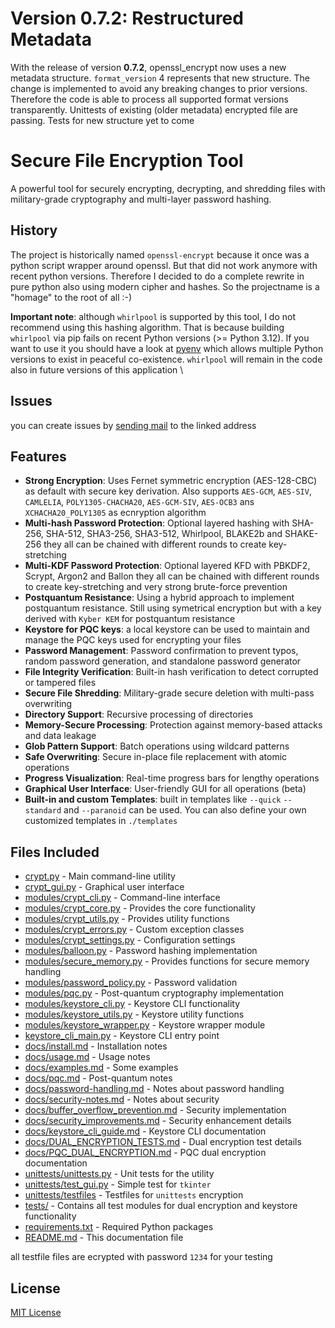 # Version 0.7.2: Restructured Metadata
  With the release of version **0.7.2**, openssl_encrypt now uses a new metadata structure. `format_version` 4 represents that new structure. 
  The change is implemented to avoid any breaking changes to prior versions. Therefore the code is able to process all supported format versions transparently. Unittests of existing (older metadata) encrypted file are passing. Tests for new structure yet to come
# Secure File Encryption Tool
A powerful tool for securely encrypting, decrypting, and shredding files with military-grade cryptography and multi-layer password hashing.
## History
The project is historically named `openssl-encrypt` because it once was a python script wrapper around openssl. But that did not work anymore with recent python versions.
Therefore I decided to do a complete rewrite in pure python also using modern cipher and hashes. So the projectname is a "homage" to the root of all :-)

**Important note**: although `whirlpool` is supported by this tool, I do not recommend using this hashing algorithm. That is because building `whirlpool` via pip fails on recent Python versions (>= Python 3.12). If you want to use it you should have a look at [pyenv](https://github.com/pyenv/pyenv) which allows multiple Python versions to exist in peaceful co-existence. `whirlpool` will remain in the code also in future versions of this application \
## Issues
you can create issues by [sending mail](mailto:issue+world-openssl-encrypt-2-issue-+gitlab@rm-rf.ch) to the linked address

## Features
- **Strong Encryption**: Uses Fernet symmetric encryption (AES-128-CBC) as default with secure key derivation. Also supports `AES-GCM`, `AES-SIV`, `CAMLELIA`, `POLY1305-CHACHA20`, `AES-GCM-SIV`, `AES-OCB3` ans `XCHACHA20_POLY1305` as ecnryption algorithm
- **Multi-hash Password Protection**: Optional layered hashing with SHA-256, SHA-512, SHA3-256, SHA3-512, Whirlpool, BLAKE2b and SHAKE-256 they all can be chained with different rounds to create key-stretching
- **Multi-KDF Password Protection**: Optional layered KFD with PBKDF2, Scrypt, Argon2 and Ballon they all can be chained with different rounds to create key-stretching and very strong brute-force prevention
- **Postquantum Resistance**: Using a hybrid approach to implement postquantum resistance. Still using symetrical encryption but with a key derived with `Kyber KEM` for postquantum resistance
- **Keystore for PQC keys**: a local keystore can be used to maintain and manage the PQC keys used for encrypting your files
- **Password Management**: Password confirmation to prevent typos, random password generation, and standalone password generator
- **File Integrity Verification**: Built-in hash verification to detect corrupted or tampered files
- **Secure File Shredding**: Military-grade secure deletion with multi-pass overwriting
- **Directory Support**: Recursive processing of directories
- **Memory-Secure Processing**: Protection against memory-based attacks and data leakage
- **Glob Pattern Support**: Batch operations using wildcard patterns
- **Safe Overwriting**: Secure in-place file replacement with atomic operations
- **Progress Visualization**: Real-time progress bars for lengthy operations
- **Graphical User Interface**: User-friendly GUI for all operations (beta)
- **Built-in and custom Templates**: built in templates like `--quick` `--standard` and `--paranoid` can be used. You can also define your own customized templates in `./templates`
## Files Included
- [crypt.py](https://gitlab.rm-rf.ch/world/openssl_encrypt/-/tree/main/openssl_encrypt/crypt.py) - Main command-line utility
- [crypt_gui.py](https://gitlab.rm-rf.ch/world/openssl_encrypt/-/tree/main/openssl_encrypt/crypt_gui.py) - Graphical user interface
- [modules/crypt_cli.py](https://gitlab.rm-rf.ch/world/openssl_encrypt/-/tree/main/openssl_encrypt/modules/crypt_cli.py) - Command-line interface
- [modules/crypt_core.py](https://gitlab.rm-rf.ch/world/openssl_encrypt/-/tree/main/openssl_encrypt/modules/crypt_core.py) - Provides the core functionality
- [modules/crypt_utils.py](https://gitlab.rm-rf.ch/world/openssl_encrypt/-/tree/main/openssl_encrypt/modules/crypt_utils.py) - Provides utility functions
- [modules/crypt_errors.py](https://gitlab.rm-rf.ch/world/openssl_encrypt/-/tree/main/openssl_encrypt/modules/crypt_errors.py) - Custom exception classes
- [modules/crypt_settings.py](https://gitlab.rm-rf.ch/world/openssl_encrypt/-/tree/main/openssl_encrypt/modules/crypt_settings.py) - Configuration settings
- [modules/balloon.py](https://gitlab.rm-rf.ch/world/openssl_encrypt/-/tree/main/openssl_encrypt/modules/balloon.py) - Password hashing implementation
- [modules/secure_memory.py](https://gitlab.rm-rf.ch/world/openssl_encrypt/-/tree/main/openssl_encrypt/modules/secure_memory.py) - Provides functions for secure memory handling
- [modules/password_policy.py](https://gitlab.rm-rf.ch/world/openssl_encrypt/-/tree/main/openssl_encrypt/modules/password_policy.py) - Password validation
- [modules/pqc.py](https://gitlab.rm-rf.ch/world/openssl_encrypt/-/tree/main/openssl_encrypt/modules/pqc.py) - Post-quantum cryptography implementation
- [modules/keystore_cli.py](https://gitlab.rm-rf.ch/world/openssl_encrypt/-/tree/main/openssl_encrypt/modules/keystore_cli.py) - Keystore CLI functionality
- [modules/keystore_utils.py](https://gitlab.rm-rf.ch/world/openssl_encrypt/-/tree/main/openssl_encrypt/modules/keystore_utils.py) - Keystore utility functions
- [modules/keystore_wrapper.py](https://gitlab.rm-rf.ch/world/openssl_encrypt/-/tree/main/openssl_encrypt/modules/keystore_wrapper.py) - Keystore wrapper module
- [keystore_cli_main.py](https://gitlab.rm-rf.ch/world/openssl_encrypt/-/tree/main/openssl_encrypt/keystore_cli_main.py) - Keystore CLI entry point
- [docs/install.md](https://gitlab.rm-rf.ch/world/openssl_encrypt/-/tree/main/openssl_encrypt/docs/install.md) - Installation notes
- [docs/usage.md](https://gitlab.rm-rf.ch/world/openssl_encrypt/-/tree/main/openssl_encrypt/docs/usage.md) - Usage notes
- [docs/examples.md](https://gitlab.rm-rf.ch/world/openssl_encrypt/-/tree/main/openssl_encrypt/docs/examples.md) - Some examples
- [docs/pqc.md](https://gitlab.rm-rf.ch/world/openssl_encrypt/-/tree/main/openssl_encrypt/docs/pqc.md) - Post-quantum notes
- [docs/password-handling.md](https://gitlab.rm-rf.ch/world/openssl_encrypt/-/tree/main/openssl_encrypt/docs/password-handling.md) - Notes about password handling
- [docs/security-notes.md](https://gitlab.rm-rf.ch/world/openssl_encrypt/-/tree/main/openssl_encrypt/docs/security-notes.md) - Notes about security
- [docs/buffer_overflow_prevention.md](https://gitlab.rm-rf.ch/world/openssl_encrypt/-/tree/main/openssl_encrypt/docs/buffer_overflow_prevention.md) - Security implementation
- [docs/security_improvements.md](https://gitlab.rm-rf.ch/world/openssl_encrypt/-/tree/main/openssl_encrypt/docs/security_improvements.md) - Security enhancement details
- [docs/keystore_cli_guide.md](https://gitlab.rm-rf.ch/world/openssl_encrypt/-/tree/main/openssl_encrypt/docs/keystore_cli_guide.md) - Keystore CLI documentation
- [docs/DUAL_ENCRYPTION_TESTS.md](https://gitlab.rm-rf.ch/world/openssl_encrypt/-/tree/main/openssl_encrypt/docs/DUAL_ENCRYPTION_TESTS.md) - Dual encryption test details
- [docs/PQC_DUAL_ENCRYPTION.md](https://gitlab.rm-rf.ch/world/openssl_encrypt/-/tree/main/openssl_encrypt/docs/PQC_DUAL_ENCRYPTION.md) - PQC dual encryption documentation
- [unittests/unittests.py](https://gitlab.rm-rf.ch/world/openssl_encrypt/-/tree/main/openssl_encrypt/unittests/unittests.py) - Unit tests for the utility
- [unittests/test_gui.py](https://gitlab.rm-rf.ch/world/openssl_encrypt/-/tree/main/openssl_encrypt/unittests/test_gui.py) - Simple test for `tkinter`
- [unittests/testfiles](https://gitlab.rm-rf.ch/world/openssl_encrypt/-/tree/main/openssl_encrypt/unittests/testfiles) - Testfiles for `unittests` encryption
- [tests/](https://gitlab.rm-rf.ch/world/openssl_encrypt/-/tree/main/tests) - Contains all test modules for dual encryption and keystore functionality
- [requirements.txt](https://gitlab.rm-rf.ch/world/openssl_encrypt/-/tree/main/openssl_encrypt/requirements.txt) - Required Python packages
- [README.md](https://gitlab.rm-rf.ch/world/openssl_encrypt/-/tree/main/openssl_encrypt/README.md) - This documentation file

all testfile files are ecrypted with password `1234` for your testing
## License

[MIT License](LICENSE)


